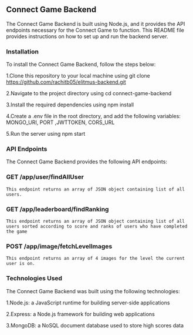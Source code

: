 ## Connect Game Backend

The Connect Game Backend is built using Node.js, and it provides the API endpoints necessary for the Connect Game to function. This README file provides instructions on how to set up and run the backend server.

### Installation

To install the Connect Game Backend, follow the steps below:

1.Clone this repository to your local machine using git clone https://github.com/rachitb05/elitmus-backend.git

2.Navigate to the project directory using cd connect-game-backend

3.Install the required dependencies using npm install

4.Create a .env file in the root directory, and add the following variables:
  MONGO_URI, PORT ,JWTTOKEN, CORS_URL
  
5.Run the server using npm start

### API Endpoints

The Connect Game Backend provides the following API endpoints:

### GET /app/user/findAllUser
    This endpoint returns an array of JSON object containing list of all users.
    
### GET /app/leaderboard/findRanking
    This endpoint returns an array of JSON object containing list of all users sorted according to score and ranks of users who have completed the game
    
### POST /app/image/fetchLevelImages
    This endpoint returns an array of 4 images for the level the current user is on.
    
### Technologies Used
The Connect Game Backend was built using the following technologies:

1.Node.js: a JavaScript runtime for building server-side applications

2.Express: a Node.js framework for building web applications

3.MongoDB: a NoSQL document database used to store high scores data
    
    
